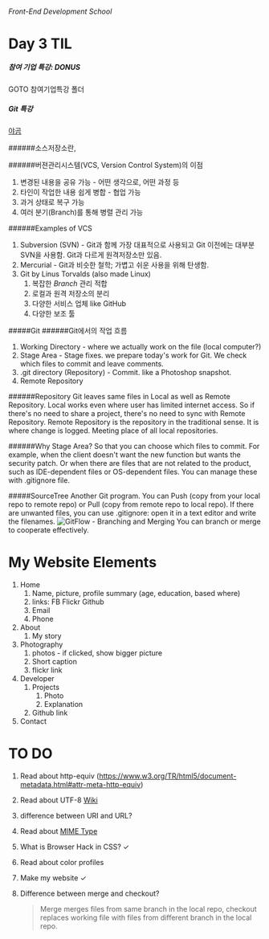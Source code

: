 ###### Front-End Development School

# Day 3 TIL
##### 참여 기업 특강: DONUS
GOTO 참여기업특강 폴더

##### Git 특강
[야곰](yagomsoft@gmail.com)

######소스저장소란, 

######버젼관리시스템(VCS, Version Control System)의 이점
1. 변경된 내용을 공유 가능 - 어떤 생각으로, 어떤 과정 등
1. 타인이 작업한 내용 쉽게 병합 - 협업 가능
1. 과거 상태로 복구 가능
1. 여러 분기(Branch)를 통해 병렬 관리 가능

######Examples of VCS
1. Subversion (SVN) - Git과 함께 가장 대표적으로 사용되고 Git 이전에는 대부분 SVN을 사용함. Git과 다르게 원격저장소만 있음.
1. Mercurial - Git과 비슷한 철학; 가볍고 쉬운 사용을 위해 탄생함.
1. Git by Linus Torvalds (also made Linux)
	1. 복잡한 *Branch* 관리 적합
	1. 로컬과 원격 저장소의 분리
	1. 다양한 서비스 업체 like GitHub
	1. 다양한 보조 툴

#####Git
######Git에서의 작업 흐름
1. Working Directory - where we actually work on the file (local computer?)
1. Stage Area - Stage fixes. we prepare today's work for Git. We check which files to commit and leave comments.
1. .git directory (Repository) - Commit. like a Photoshop snapshot. 
1. Remote Repository

######Repository 
Git leaves same files in Local as well as Remote Repository. Local works even where user has limited internet access. So if there's no need to share a project, there's no need to sync with Remote Repository. Remote Repository is the repository in the traditional sense. It is where change is logged. Meeting place of all local repositories. 

######Why Stage Area?
So that you can choose which files to commit. For example, when the client doesn't want the new function but wants the security patch. Or when there are files that are not related to the product, such as IDE-dependent files or OS-dependent files. You can manage these with .gitignore file. 

#####SourceTree
Another Git program. You can Push (copy from your local repo to remote repo) or Pull (copy from remote repo to local repo). If there are unwanted files, you can use .gitignore: open it in a text editor and write the filenames. 
![GitFlow - Branching and Merging](http://jeffkreeftmeijer.com/images/gitflow.gif)
You can branch or merge to cooperate effectively.

# My Website Elements
1. Home
	1. Name, picture, profile summary (age, education, based where)
	1. links: FB Flickr Github
	1. Email
	1. Phone
1. About
	1. My story
1. Photography
	1. photos - if clicked, show bigger picture
	1. Short caption
	1. flickr link
1. Developer
	1. Projects
		1. Photo
		1. Explanation
	1. Github link
1. Contact

# TO DO
1. Read about http-equiv (https://www.w3.org/TR/html5/document-metadata.html#attr-meta-http-equiv)
1. Read about UTF-8 [Wiki](https://ko.wikipedia.org/wiki/UTF-8)
1. difference between URI and URL?
1. Read about [MIME Type](https://en.wikipedia.org/wiki/Media_type)
1. What is Browser Hack in CSS? &#10003;
1. Read about color profiles
1. Make my website &#10003;
1. Difference between merge and checkout?

	> Merge merges files from same branch in the local repo, checkout replaces working file with files from different branch in the local repo.
